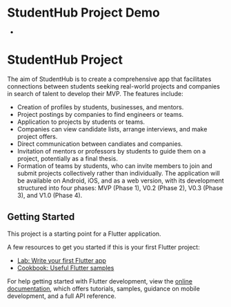 # StudentHub Project Demo
- [Phasing 1]: (https://www.youtube.com/watch?v=QLOXWnngvMs)



# StudentHub Project
The aim of StudentHub is to create a comprehensive app that facilitates connections between students seeking real-world projects and companies in search of talent to develop their MVP.
The features include:
- Creation of profiles by students, businesses, and mentors.
- Project postings by companies to find engineers or teams.
- Application to projects by students or teams.
- Companies can view candidate lists, arrange interviews, and make project offers.
- Direct communication between candiates and companies.
- Invitation of mentors or professors by students to guide them on a project, potentially as a final thesis.
- Formation of teams by students, who can invite members to join and submit projects collectively rather than individually.
The application will be available on Android, iOS, and as a web version, with its development structured into four phases: MVP (Phase 1), V0.2 (Phase 2), V0.3 (Phase 3), and V1.0 (Phase 4).

## Getting Started

This project is a starting point for a Flutter application.

A few resources to get you started if this is your first Flutter project:

- [Lab: Write your first Flutter app](https://docs.flutter.dev/get-started/codelab)
- [Cookbook: Useful Flutter samples](https://docs.flutter.dev/cookbook)

For help getting started with Flutter development, view the
[online documentation](https://docs.flutter.dev/), which offers tutorials,
samples, guidance on mobile development, and a full API reference.

